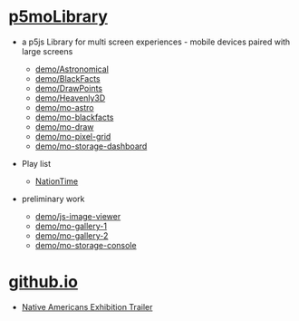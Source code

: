# [p5moLibrary](https://github.com/molab-itp/p5moLibrary)

- a p5js Library for multi screen experiences - mobile devices paired with large screens

  - [demo/Astronomical](demo/Astronomical?v=93)
  - [demo/BlackFacts](demo/BlackFacts?v=93)
  - [demo/DrawPoints](demo/DrawPoints?v=93)
  - [demo/Heavenly3D](demo/Heavenly3D?v=93)
  - [demo/mo-astro](demo/mo-astro?v=93)
  - [demo/mo-blackfacts](demo/mo-blackfacts?v=93)
  - [demo/mo-draw](demo/mo-draw?v=93)
  - [demo/mo-pixel-grid](demo/mo-pixel-grid?v=93)
  - [demo/mo-storage-dashboard](demo/mo-storage-dashboard?v=93)

- Play list

  - [NationTime](demo/mo-blackfacts?v=93&playlist=-UtKxghWlvY&title=NationTime%20-%20ELUCID%20-%20BETAMAX)

- preliminary work

  - [demo/js-image-viewer](demo/js-image-viewer?v=93)
  - [demo/mo-gallery-1](demo/mo-gallery-1?v=93)
  - [demo/mo-gallery-2](demo/mo-gallery-2?v=93)
  - [demo/mo-storage-console](demo/mo-storage-console?v=93)

# [github.io](https://molab-itp.github.io/p5moLibrary/src?v=93)

- [Native Americans Exhibition Trailer](demo/BlackFacts?playlist=hpjNGTYvpxw)

<!--

- retired
  - [demo/mo-astro-host-0](demo/mo-astro-host-0?v=93)
  - [demo/mo-astro-host-1](demo/mo-astro-host-1?v=93)
  - [demo/mo-astro-remote-0](demo/mo-astro-remote-0?v=93)
  - [demo/mo-astro-remote-1](demo/mo-astro-remote-1?v=93)

  - [demo/mo-blackfacts-host](demo/mo-blackfacts-host?v=93)
  - [demo/mo-blackfacts-remote](demo/mo-blackfacts-remote?v=93)

# https://www.youtube.com/watch?v=hpjNGTYvpxw
# The Land Carries Our Ancestors: Contemporary Art by Native Americans Exhibition Trailer

 -->
